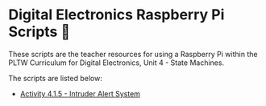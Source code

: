 # Digital Electronics Raspberry Pi Scripts :robot:
These scripts are the teacher resources for using a Raspberry Pi within the PLTW Curriculum for Digital Electronics, Unit 4 - State Machines.

The scripts are listed below:

- [Activity 4.1.5 - Intruder Alert System](https://github.com/stcline/DE_State_Machines/blob/main/Scripts/intruder_alert.py)
